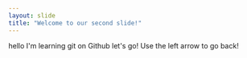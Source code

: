 ```yaml
---
layout: slide
title: "Welcome to our second slide!"
---
```

hello I'm learning git on Github let's go!
Use the left arrow to go back!
